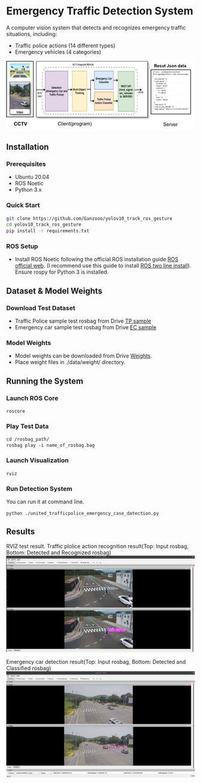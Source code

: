 

# Emergency Traffic Detection System
A computer vision system that detects and recognizes emergency traffic situations, including:
- Traffic police actions (14 different types)
- Emergency vehicles (4 categories)

![Architecture](images/architecture_tp_ec_rec.png)

## Installation

### Prerequisites
- Ubuntu 20.04
- ROS Noetic
- Python 3.x

### Quick Start
```bash
git clone https://github.com/Ganzooo/yolov10_track_ros_gesture
cd yolov10_track_ros_gesture
pip install -r requirements.txt
```
### ROS Setup
- Install ROS Noetic following the official ROS installation guide [ROS official web](https://wiki.ros.org/ROS/Installation). (I recommend use this guide to install [ROS two line install](https://wiki.ros.org/ROS/Installation/TwoLineInstall/)). Ensure rospy for Python 3 is installed.

## Dataset & Model Weights

### Download Test Dataset
- Traffic Police sample test rosbag from Drive [TP sample](https://drive.google.com/file/d/1imHvkTY3uN72iJhLsP1Wdt_SdxbIko_l/view?usp=sharing)
- Emergency car sample test rosbag from Drive [EC sample](https://drive.google.com/file/d/1JMRbaSAejG0KQSMHGu2Tzo5fO5F5J_ls/view?usp=sharing)

### Model Weights
- Model weights can be downloaded from Drive [Weights](https://drive.google.com/drive/folders/1a0vmGHkCsteNcjFFkDXNO5sfEDNtLlOC?usp=drive_link). 
- Place weight files in ./data/weight/ directory.

## Running the System 

### Launch ROS Core
```
roscore
```

### Play Test Data
```
cd /rosbag_path/
rosbag play -i name_of_rosbag.bag
```
### Launch Visualization
```
rviz
```

### Run Detection System
You can run it at command line.

```
python ./united_trafficpolice_emergency_case_datection.py
```

## Results
RVIZ test result.
Traffic plolice action recognition result(Top: Input rosbag, Bottom: Detected and Recognized rosbag)
![screenshot](images/Action_rec_result.png)

Emergency car detection result(Top: Input rosbag, Bottom: Detected and Classified rosbag)
![screenshot](images/EC_result.png)

